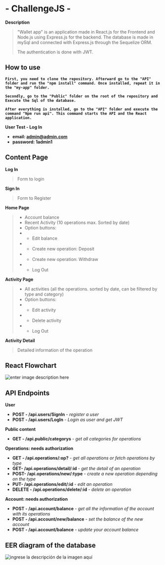 # - ChallengeJS -

**Description**


> "Wallet app" is an application made in React.js for the Frontend and
> Node.js using Express.js for the backend. The database is made in
> mySql and connected with Express.js through the Sequelize ORM.
> 
> The authentication is done with JWT.


## How to use
  
**`First, you need to clone the repository. Afterward go to the "API" folder and run the "npm install" command. Once installed, repeat it in the "my-app" folder.`**

**`Secondly, go to the "Public" folder on the root of the repository and Execute the Sql of the database.`**

**`After everything is installed, go to the "API" folder and execute the command "Npm run api". This command starts the API and the React application.`**


**User Test - Log In**

- **email: admin@admin.com** 
- **password: 1admin1** 

## Content Page

**Log In**

>   Form to login

**Sign In**

>   Form to Register

**Home Page**
>- Account balance
>- Recent Activity (10 operations max. Sorted by date)
>- Option buttons:
>- - Edit balance
> - - Create new operation: Deposit
>  - - Create new operation: Withdraw
>  - - Log Out

**Activity Page**

>- All activities (all  the operations. sorted by date, can be filtered by type and category)
>- Option buttons:
> - - Edit activity
> - - Delete activity
>  - - Log Out
>  
**Activity Detail**
> Detailed information of the operation



## React Flowchart 
![enter image description here](https://i.imgur.com/hhZkXBd.png)

## API Endpoints 

**User**

- **POST - /api.users/SignIn**  - *register a user* 
- **POST - /api.users/LogIn** - *Login as user and get JWT*


**Public content**
- **GET - /api.public/categorys** - *get all categories for operations* 


**Operations:  needs authorization**
- **GET - /api.operations/:op?**  - *get all operations or fetch operations by type* 
- **GET- /api.operations/detail/:id** - *get the detail of an operation* 
- **POST- /api.operations/new/:type** -  *create a new operation depending on the type*  
- **PUT- /api.operations/edit/:id** - *edit an operation*
- **DELETE - /api.operations/delete/:id** - *delete an operation*

**Account:  needs authorization**
- **POST - /api.account/balance** - *get all the information of the account with its operations*
- **POST - /api.account/new/balance** - *set the balance of the new account*
- **POST - /api.account/balance** - *update your account balance*


##   EER diagram of the database

![ingrese la descripción de la imagen aquí](https://i.imgur.com/jyMNQyO.png)

  

  




